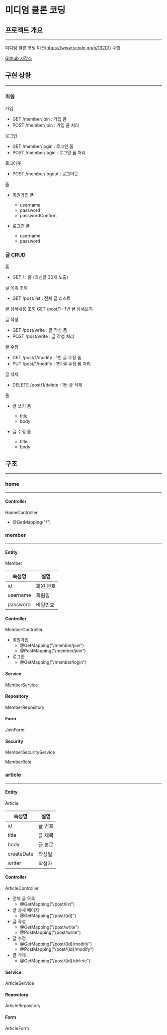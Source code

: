# 미디엄 클론 코딩

## 프로젝트 개요

---

미디엄 클론 코딩 미션(https://www.scode.gg/p/13201) 수행

[Github 저장소](https://github.com/AidennnLee/Medium_Misson__LeeYeWon.git)

## 구현 상황

---

### 회원

가입
- GET /member/join : 가입 폼
- POST /member/join : 가입 폼 처리

로그인
- GET /member/login : 로그인 폼
- POST /member/login : 로그인 폼 처리

로그아웃
- POST /member/logout : 로그아웃

폼
- 회원가입 폼
  - username
  - password
  - passwordConfirm

- 로그인 폼
  - username
  - password

### 글 CRUD

홈
- GET / : 홈 (최신글 30개 노출)

글 목록 조회
- GET /post/list : 전체 글 리스트

글 상세내용 조회
GET /post/1 : 1번 글 상세보기

글 작성
- GET /post/write : 글 작성 폼
- POST /post/write : 글 작성 처리

글 수정
- GET /post/1/modify : 1번 글 수정 폼
- PUT /post/1/modify : 1번 글 수정 폼 처리

글 삭제
- DELETE /post/1/delete : 1번 글 삭제

폼
- 글 쓰기 폼
  - title
  - body

- 글 수정 폼
  - title
  - body

## 구조

---

### home

---

#### Controller

HomeController
- @GetMapping("/")

### member

---

#### Entity

Member

| 속성명         | 설명      |
|-------------|---------|
| id          | 회원 번호   |
| username    | 회원명     |
| password    | 비밀번호    |

#### Controller

MemberController

- 회원가입
  - @GetMapping("/member/join")
  - @PostMapping("/member/join")
- 로그인
  - @GetMapping("/member/login")

#### Service

MemberService

#### Repository

MemberRepository

#### Form

JoinForm

#### Security

MemberSecurityService

MemberRole

### article

---

#### Entity

Article

| 속성명   | 설명   |
|-------|------|
| id    | 글 번호 |
| title | 글 제목 |
| body  | 글 본문 |
|createDate|작성일|
|writer|작성자|

#### Controller

ArticleController

- 전체 글 목록
  - @GetMapping("/post/list")
- 글 상세 페이지
  - @GetMapping("/post/{id}")
- 글 작성
  - @GetMapping("/post/write")
  - @PostMapping("/post/write")
- 글 수정
  - @GetMapping("/post/{id}/modify")
  - @PostMapping("/post/{id}/modify")
- 글 삭제
  - @GetMapping("/post/{id}/delete")

#### Service

ArticleService

#### Repository

ArticleRepository

#### Form

ArticleForm